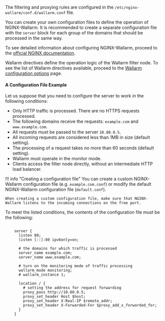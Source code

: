 The filtering and proxying rules are configured in the `/etc/nginx-wallarm/conf.d/wallarm.conf` file.

You can create your own configuration files to define the operation of NGINX-Wallarm. It is recommended to create a separate configuration file with the `server` block for each group of the domains that should be processed in the same way.

To see detailed information about configuring NGINX-Wallarm, proceed to the [official NGINX documentation](https://nginx.org/en/docs/beginners_guide.html).

Wallarm directives define the operation logic of the Wallarm filter node. To see the list of Wallarm directives available, proceed to the [Wallarm configuration options](../admin-en/configure-parameters-en.md) page.

#### A Configuration File Example

Let us suppose that you need to configure the server to work in the following conditions:
* Only HTTP traffic is processed. There are no HTTPS requests processed.
* The following domains receive the requests: `example.com` and `www.example.com`.
* All requests must be passed to the server `10.80.0.5`.
* All incoming requests are considered less than 1MB in size (default setting).
* The processing of a request takes no more than 60 seconds (default setting).
* Wallarm must operate in the monitor mode.
* Clients access the filter node directly, without an intermediate HTTP load balancer.

!!! info "Creating a configuration file"
    You can create a custom NGINX-Wallarm configuration file (e.g. `example.com.conf`) or modify the default NGINX-Wallarm configuration file (`default.conf`).
    
    When creating a custom configuration file, make sure that NGINX-Wallarm listens to the incoming connections on the free port.


To meet the listed conditions, the contents of the configuration file must be the following:

```

    server {
      listen 80;
      listen [::]:80 ipv6only=on;

      # the domains for which traffic is processed
      server_name example.com; 
      server_name www.example.com;

      # turn on the monitoring mode of traffic processing
      wallarm_mode monitoring; 
      # wallarm_instance 1;

      location / {
        # setting the address for request forwarding
        proxy_pass http://10.80.0.5; 
        proxy_set_header Host $host;
        proxy_set_header X-Real-IP $remote_addr;
        proxy_set_header X-Forwarded-For $proxy_add_x_forwarded_for;
      }
    }

```